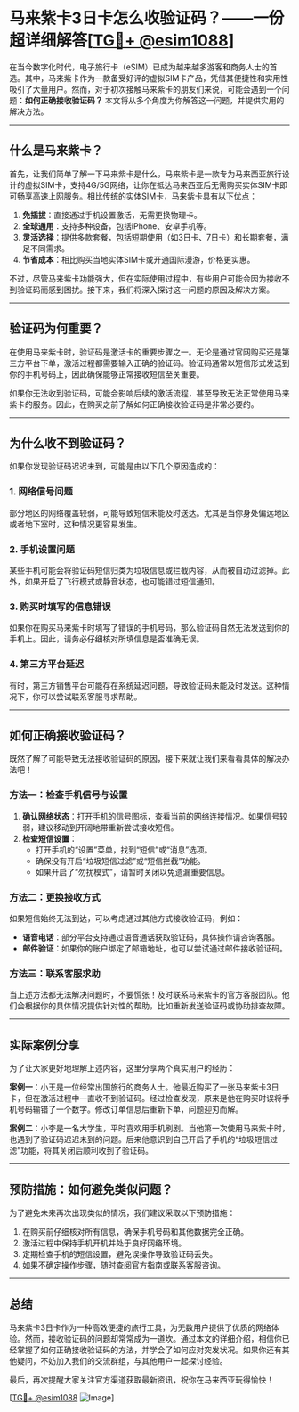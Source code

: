 # 马来紫卡3日卡怎么收验证码？——一份超详细解答[[TG💪+ @esim1088](https://t.me/s/esim1088)]

在当今数字化时代，电子旅行卡（eSIM）已成为越来越多游客和商务人士的首选。其中，马来紫卡作为一款备受好评的虚拟SIM卡产品，凭借其便捷性和实用性吸引了大量用户。然而，对于初次接触马来紫卡的朋友们来说，可能会遇到一个问题：**如何正确接收验证码？** 本文将从多个角度为你解答这一问题，并提供实用的解决方法。

---

## 什么是马来紫卡？

首先，让我们简单了解一下马来紫卡是什么。马来紫卡是一款专为马来西亚旅行设计的虚拟SIM卡，支持4G/5G网络，让你在抵达马来西亚后无需购买实体SIM卡即可畅享高速上网服务。相比传统的实体SIM卡，马来紫卡具有以下优点：

1. **免插拔**：直接通过手机设置激活，无需更换物理卡。
2. **全球通用**：支持多种设备，包括iPhone、安卓手机等。
3. **灵活选择**：提供多款套餐，包括短期使用（如3日卡、7日卡）和长期套餐，满足不同需求。
4. **节省成本**：相比购买当地实体SIM卡或开通国际漫游，价格更实惠。

不过，尽管马来紫卡功能强大，但在实际使用过程中，有些用户可能会因为接收不到验证码而感到困扰。接下来，我们将深入探讨这一问题的原因及解决方案。

---

## 验证码为何重要？

在使用马来紫卡时，验证码是激活卡的重要步骤之一。无论是通过官网购买还是第三方平台下单，激活过程都需要输入正确的验证码。验证码通常以短信形式发送到你的手机号码上，因此确保能够正常接收短信至关重要。

如果你无法收到验证码，可能会影响后续的激活流程，甚至导致无法正常使用马来紫卡的服务。因此，在购买之前了解如何正确接收验证码是非常必要的。

---

## 为什么收不到验证码？

如果你发现验证码迟迟未到，可能是由以下几个原因造成的：

### 1. 网络信号问题
部分地区的网络覆盖较弱，可能导致短信未能及时送达。尤其是当你身处偏远地区或者地下室时，这种情况更容易发生。

### 2. 手机设置问题
某些手机可能会将验证码短信归类为垃圾信息或拦截内容，从而被自动过滤掉。此外，如果开启了飞行模式或静音状态，也可能错过短信通知。

### 3. 购买时填写的信息错误
如果你在购买马来紫卡时填写了错误的手机号码，那么验证码自然无法发送到你的手机上。因此，请务必仔细核对所填信息是否准确无误。

### 4. 第三方平台延迟
有时，第三方销售平台可能存在系统延迟问题，导致验证码未能及时发送。这种情况下，你可以尝试联系客服寻求帮助。

---

## 如何正确接收验证码？

既然了解了可能导致无法接收验证码的原因，接下来就让我们来看看具体的解决办法吧！

### 方法一：检查手机信号与设置
1. **确认网络状态**：打开手机的信号图标，查看当前的网络连接情况。如果信号较弱，建议移动到开阔地带重新尝试接收短信。
2. **检查短信设置**：
   - 打开手机的“设置”菜单，找到“短信”或“消息”选项。
   - 确保没有开启“垃圾短信过滤”或“短信拦截”功能。
   - 如果开启了“勿扰模式”，请暂时关闭以免遗漏重要信息。

### 方法二：更换接收方式
如果短信始终无法到达，可以考虑通过其他方式接收验证码，例如：
- **语音电话**：部分平台支持通过语音通话获取验证码，具体操作请咨询客服。
- **邮件验证**：如果你的账户绑定了邮箱地址，也可以尝试通过邮件接收验证码。

### 方法三：联系客服求助
当上述方法都无法解决问题时，不要慌张！及时联系马来紫卡的官方客服团队。他们会根据你的具体情况提供针对性的帮助，比如重新发送验证码或协助排查故障。

---

## 实际案例分享

为了让大家更好地理解上述内容，这里分享两个真实用户的经历：

**案例一**：小王是一位经常出国旅行的商务人士。他最近购买了一张马来紫卡3日卡，但在激活过程中一直收不到验证码。经过检查发现，原来是他在购买时误将手机号码输错了一个数字。修改订单信息后重新下单，问题迎刃而解。

**案例二**：小李是一名大学生，平时喜欢用手机刷剧。当他第一次使用马来紫卡时，也遇到了验证码迟迟未到的问题。后来他意识到自己开启了手机的“垃圾短信过滤”功能，将其关闭后顺利收到了验证码。

---

## 预防措施：如何避免类似问题？

为了避免未来再次出现类似的情况，我们建议采取以下预防措施：

1. 在购买前仔细核对所有信息，确保手机号码和其他数据完全正确。
2. 激活过程中保持手机开机并处于良好网络环境。
3. 定期检查手机的短信设置，避免误操作导致验证码丢失。
4. 如果不确定操作步骤，随时查阅官方指南或联系客服咨询。

---

## 总结

马来紫卡3日卡作为一种高效便捷的旅行工具，为无数用户提供了优质的网络体验。然而，接收验证码的问题却常常成为一道坎。通过本文的详细介绍，相信你已经掌握了如何正确接收验证码的方法，并学会了如何应对突发状况。如果你还有其他疑问，不妨加入我们的交流群组，与其他用户一起探讨经验。

最后，再次提醒大家关注官方渠道获取最新资讯，祝你在马来西亚玩得愉快！

[[TG💪+ @esim1088](https://t.me/s/esim1088) ![Image](https://i.postimg.cc/4NQfJmqS/Snipaste-2025-05-13-00-14-12.png)]